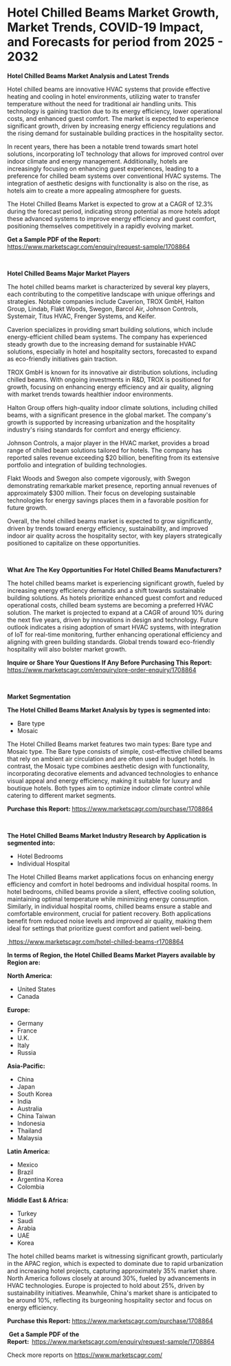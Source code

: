 <p><h1>Hotel Chilled Beams Market Growth, Market Trends, COVID-19 Impact, and Forecasts for period from 2025 - 2032</h1></p><p><strong>Hotel Chilled Beams Market Analysis and Latest Trends</strong></p>
<p><p>Hotel chilled beams are innovative HVAC systems that provide effective heating and cooling in hotel environments, utilizing water to transfer temperature without the need for traditional air handling units. This technology is gaining traction due to its energy efficiency, lower operational costs, and enhanced guest comfort. The market is expected to experience significant growth, driven by increasing energy efficiency regulations and the rising demand for sustainable building practices in the hospitality sector.</p><p>In recent years, there has been a notable trend towards smart hotel solutions, incorporating IoT technology that allows for improved control over indoor climate and energy management. Additionally, hotels are increasingly focusing on enhancing guest experiences, leading to a preference for chilled beam systems over conventional HVAC systems. The integration of aesthetic designs with functionality is also on the rise, as hotels aim to create a more appealing atmosphere for guests.</p><p>The Hotel Chilled Beams Market is expected to grow at a CAGR of 12.3% during the forecast period, indicating strong potential as more hotels adopt these advanced systems to improve energy efficiency and guest comfort, positioning themselves competitively in a rapidly evolving market.</p></p>
<p><strong>Get a Sample PDF of the Report:&nbsp;</strong> <a href="https://www.marketscagr.com/enquiry/request-sample/1708864?utm_campaign=2294&utm_medium=2&utm_source=Github&utm_content=ia&utm_term=27032025&utm_id=hotel-chilled-beams">https://www.marketscagr.com/enquiry/request-sample/1708864</a></p>
<p>&nbsp;</p>
<p><strong>Hotel Chilled Beams Major Market Players</strong></p>
<p><p>The hotel chilled beams market is characterized by several key players, each contributing to the competitive landscape with unique offerings and strategies. Notable companies include Caverion, TROX GmbH, Halton Group, Lindab, Flakt Woods, Swegon, Barcol Air, Johnson Controls, Systemair, Titus HVAC, Frenger Systems, and Keifer.</p><p>Caverion specializes in providing smart building solutions, which include energy-efficient chilled beam systems. The company has experienced steady growth due to the increasing demand for sustainable HVAC solutions, especially in hotel and hospitality sectors, forecasted to expand as eco-friendly initiatives gain traction.</p><p>TROX GmbH is known for its innovative air distribution solutions, including chilled beams. With ongoing investments in R&D, TROX is positioned for growth, focusing on enhancing energy efficiency and air quality, aligning with market trends towards healthier indoor environments.</p><p>Halton Group offers high-quality indoor climate solutions, including chilled beams, with a significant presence in the global market. The company's growth is supported by increasing urbanization and the hospitality industry's rising standards for comfort and energy efficiency.</p><p>Johnson Controls, a major player in the HVAC market, provides a broad range of chilled beam solutions tailored for hotels. The company has reported sales revenue exceeding $20 billion, benefiting from its extensive portfolio and integration of building technologies.</p><p>Flakt Woods and Swegon also compete vigorously, with Swegon demonstrating remarkable market presence, reporting annual revenues of approximately $300 million. Their focus on developing sustainable technologies for energy savings places them in a favorable position for future growth.</p><p>Overall, the hotel chilled beams market is expected to grow significantly, driven by trends toward energy efficiency, sustainability, and improved indoor air quality across the hospitality sector, with key players strategically positioned to capitalize on these opportunities.</p></p>
<p>&nbsp;</p>
<p><strong>What Are The Key Opportunities For Hotel Chilled Beams Manufacturers?</strong></p>
<p><p>The hotel chilled beams market is experiencing significant growth, fueled by increasing energy efficiency demands and a shift towards sustainable building solutions. As hotels prioritize enhanced guest comfort and reduced operational costs, chilled beam systems are becoming a preferred HVAC solution. The market is projected to expand at a CAGR of around 10% during the next five years, driven by innovations in design and technology. Future outlook indicates a rising adoption of smart HVAC systems, with integration of IoT for real-time monitoring, further enhancing operational efficiency and aligning with green building standards. Global trends toward eco-friendly hospitality will also bolster market growth.</p></p>
<p><strong>Inquire or Share Your Questions If Any Before Purchasing This Report:</strong> <a href="https://www.marketscagr.com/enquiry/pre-order-enquiry/1708864?utm_campaign=2294&utm_medium=2&utm_source=Github&utm_content=ia&utm_term=27032025&utm_id=hotel-chilled-beams">https://www.marketscagr.com/enquiry/pre-order-enquiry/1708864</a></p>
<p>&nbsp;</p>
<p><strong>Market Segmentation</strong></p>
<p><strong>The Hotel Chilled Beams Market Analysis by types is segmented into:</strong></p>
<p><ul><li>Bare type</li><li>Mosaic</li></ul></p>
<p><p>The Hotel Chilled Beams market features two main types: Bare type and Mosaic type. The Bare type consists of simple, cost-effective chilled beams that rely on ambient air circulation and are often used in budget hotels. In contrast, the Mosaic type combines aesthetic design with functionality, incorporating decorative elements and advanced technologies to enhance visual appeal and energy efficiency, making it suitable for luxury and boutique hotels. Both types aim to optimize indoor climate control while catering to different market segments.</p></p>
<p><strong>Purchase this Report:&nbsp;</strong><a href="https://www.marketscagr.com/purchase/1708864?utm_campaign=2294&utm_medium=2&utm_source=Github&utm_content=ia&utm_term=27032025&utm_id=hotel-chilled-beams">https://www.marketscagr.com/purchase/1708864</a></p>
<p>&nbsp;</p>
<p><strong>The Hotel Chilled Beams Market Industry Research by Application is segmented into:</strong></p>
<p><ul><li>Hotel Bedrooms</li><li>Individual Hospital</li></ul></p>
<p><p>The Hotel Chilled Beams market applications focus on enhancing energy efficiency and comfort in hotel bedrooms and individual hospital rooms. In hotel bedrooms, chilled beams provide a silent, effective cooling solution, maintaining optimal temperature while minimizing energy consumption. Similarly, in individual hospital rooms, chilled beams ensure a stable and comfortable environment, crucial for patient recovery. Both applications benefit from reduced noise levels and improved air quality, making them ideal for settings that prioritize guest comfort and patient well-being.</p></p>
<p><a href="https://www.marketscagr.com/hotel-chilled-beams-r1708864?utm_campaign=2294&utm_medium=2&utm_source=Github&utm_content=ia&utm_term=27032025&utm_id=hotel-chilled-beams">&nbsp;https://www.marketscagr.com/hotel-chilled-beams-r1708864</a></p>
<p><strong>In terms of Region, the Hotel Chilled Beams Market Players available by Region are:</strong></p>
<p>
    <p> <strong> North America: </strong>
        <ul>
            <li>United States</li>
            <li>Canada</li>
        </ul>
        </p> 
    <p> <strong> Europe: </strong>
        <ul>
            <li>Germany</li>
            <li>France</li>
            <li>U.K.</li>
            <li>Italy</li>
            <li>Russia</li>
        </ul>
        </p> 
    <p> <strong> Asia-Pacific: </strong>
        <ul>
            <li>China</li>
            <li>Japan</li>
            <li>South Korea</li>
            <li>India</li>
            <li>Australia</li>
            <li>China Taiwan</li>
            <li>Indonesia</li>
            <li>Thailand</li>
            <li>Malaysia</li>
        </ul>
        </p> 
    <p> <strong> Latin America: </strong>
        <ul>
            <li>Mexico</li>
            <li>Brazil</li>
            <li>Argentina Korea</li>
            <li>Colombia</li>
        </ul>
        </p> 
    <p> <strong> Middle East & Africa: </strong>
        <ul>
            <li>Turkey</li>
            <li>Saudi</li>
            <li>Arabia</li>
            <li>UAE</li>
            <li>Korea</li>
        </ul>
    </p>
    </p>
<p><p>The hotel chilled beams market is witnessing significant growth, particularly in the APAC region, which is expected to dominate due to rapid urbanization and increasing hotel projects, capturing approximately 35% market share. North America follows closely at around 30%, fueled by advancements in HVAC technologies. Europe is projected to hold about 25%, driven by sustainability initiatives. Meanwhile, China's market share is anticipated to be around 10%, reflecting its burgeoning hospitality sector and focus on energy efficiency.</p></p>
<p><strong>Purchase this Report: </strong><a href="https://www.marketscagr.com/purchase/1708864?utm_campaign=2294&utm_medium=2&utm_source=Github&utm_content=ia&utm_term=27032025&utm_id=hotel-chilled-beams">https://www.marketscagr.com/purchase/1708864</a></p>
<p>&nbsp;<strong>Get a Sample PDF of the Report:&nbsp;&nbsp;</strong><a href="https://www.marketscagr.com/enquiry/request-sample/1708864?utm_campaign=2294&utm_medium=2&utm_source=Github&utm_content=ia&utm_term=27032025&utm_id=hotel-chilled-beams">https://www.marketscagr.com/enquiry/request-sample/1708864</a></p>
<p><strong></strong></p>
<p>Check more reports on <a href="https://www.marketscagr.com/?utm_campaign=2294&utm_medium=2&utm_source=Github&utm_content=ia&utm_term=27032025&utm_id=hotel-chilled-beams">https://www.marketscagr.com/</a></p>
